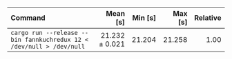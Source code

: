 | Command | Mean [s] | Min [s] | Max [s] | Relative |
|:---|---:|---:|---:|---:|
| `cargo run --release --bin fannkuchredux 12 < /dev/null > /dev/null` | 21.232 ± 0.021 | 21.204 | 21.258 | 1.00 |
